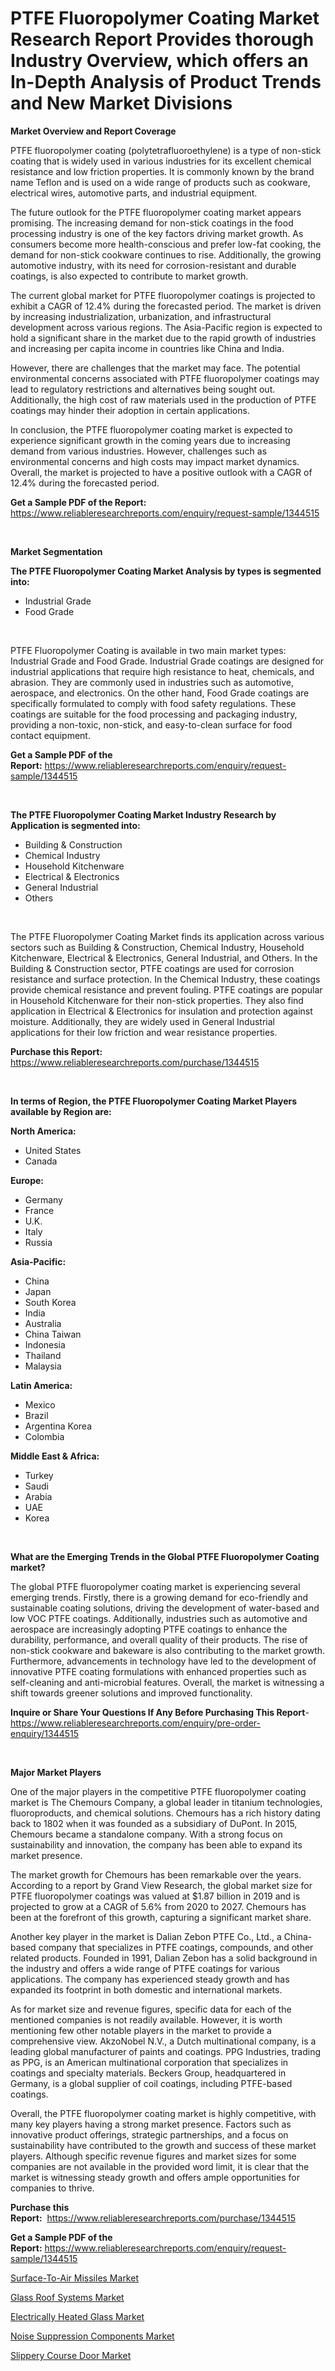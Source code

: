 <p><h1>PTFE Fluoropolymer Coating Market Research Report Provides thorough Industry Overview, which offers an In-Depth Analysis of Product Trends and New Market Divisions</h1></p><p><strong>Market Overview and Report Coverage</strong></p>
<p><p>PTFE fluoropolymer coating (polytetrafluoroethylene) is a type of non-stick coating that is widely used in various industries for its excellent chemical resistance and low friction properties. It is commonly known by the brand name Teflon and is used on a wide range of products such as cookware, electrical wires, automotive parts, and industrial equipment.</p><p>The future outlook for the PTFE fluoropolymer coating market appears promising. The increasing demand for non-stick coatings in the food processing industry is one of the key factors driving market growth. As consumers become more health-conscious and prefer low-fat cooking, the demand for non-stick cookware continues to rise. Additionally, the growing automotive industry, with its need for corrosion-resistant and durable coatings, is also expected to contribute to market growth.</p><p>The current global market for PTFE fluoropolymer coatings is projected to exhibit a CAGR of 12.4% during the forecasted period. The market is driven by increasing industrialization, urbanization, and infrastructural development across various regions. The Asia-Pacific region is expected to hold a significant share in the market due to the rapid growth of industries and increasing per capita income in countries like China and India.</p><p>However, there are challenges that the market may face. The potential environmental concerns associated with PTFE fluoropolymer coatings may lead to regulatory restrictions and alternatives being sought out. Additionally, the high cost of raw materials used in the production of PTFE coatings may hinder their adoption in certain applications.</p><p>In conclusion, the PTFE fluoropolymer coating market is expected to experience significant growth in the coming years due to increasing demand from various industries. However, challenges such as environmental concerns and high costs may impact market dynamics. Overall, the market is projected to have a positive outlook with a CAGR of 12.4% during the forecasted period.</p></p>
<p><strong>Get a Sample PDF of the Report:</strong> <a href="https://www.reliableresearchreports.com/enquiry/request-sample/1344515">https://www.reliableresearchreports.com/enquiry/request-sample/1344515</a></p>
<p>&nbsp;</p>
<p><strong>Market Segmentation</strong></p>
<p><strong>The PTFE Fluoropolymer Coating Market Analysis by types is segmented into:</strong></p>
<p><ul><li>Industrial Grade</li><li>Food Grade</li></ul></p>
<p>&nbsp;</p>
<p><p>PTFE Fluoropolymer Coating is available in two main market types: Industrial Grade and Food Grade. Industrial Grade coatings are designed for industrial applications that require high resistance to heat, chemicals, and abrasion. They are commonly used in industries such as automotive, aerospace, and electronics. On the other hand, Food Grade coatings are specifically formulated to comply with food safety regulations. These coatings are suitable for the food processing and packaging industry, providing a non-toxic, non-stick, and easy-to-clean surface for food contact equipment.</p></p>
<p><strong>Get a Sample PDF of the Report:</strong>&nbsp;<a href="https://www.reliableresearchreports.com/enquiry/request-sample/1344515">https://www.reliableresearchreports.com/enquiry/request-sample/1344515</a></p>
<p>&nbsp;</p>
<p><strong>The PTFE Fluoropolymer Coating Market Industry Research by Application is segmented into:</strong></p>
<p><ul><li>Building & Construction</li><li>Chemical Industry</li><li>Household Kitchenware</li><li>Electrical & Electronics</li><li>General Industrial</li><li>Others</li></ul></p>
<p>&nbsp;</p>
<p><p>The PTFE Fluoropolymer Coating Market finds its application across various sectors such as Building & Construction, Chemical Industry, Household Kitchenware, Electrical & Electronics, General Industrial, and Others. In the Building & Construction sector, PTFE coatings are used for corrosion resistance and surface protection. In the Chemical Industry, these coatings provide chemical resistance and prevent fouling. PTFE coatings are popular in Household Kitchenware for their non-stick properties. They also find application in Electrical & Electronics for insulation and protection against moisture. Additionally, they are widely used in General Industrial applications for their low friction and wear resistance properties.</p></p>
<p><strong>Purchase this Report:</strong>&nbsp; <a href="https://www.reliableresearchreports.com/purchase/1344515">https://www.reliableresearchreports.com/purchase/1344515</a></p>
<p>&nbsp;</p>
<p><strong>In terms of Region, the PTFE Fluoropolymer Coating Market Players available by Region are:</strong></p>
<p>
    <p> <strong> North America: </strong>
        <ul>
            <li>United States</li>
            <li>Canada</li>
        </ul>
        </p> 
    <p> <strong> Europe: </strong>
        <ul>
            <li>Germany</li>
            <li>France</li>
            <li>U.K.</li>
            <li>Italy</li>
            <li>Russia</li>
        </ul>
        </p> 
    <p> <strong> Asia-Pacific: </strong>
        <ul>
            <li>China</li>
            <li>Japan</li>
            <li>South Korea</li>
            <li>India</li>
            <li>Australia</li>
            <li>China Taiwan</li>
            <li>Indonesia</li>
            <li>Thailand</li>
            <li>Malaysia</li>
        </ul>
        </p> 
    <p> <strong> Latin America: </strong>
        <ul>
            <li>Mexico</li>
            <li>Brazil</li>
            <li>Argentina Korea</li>
            <li>Colombia</li>
        </ul>
        </p> 
    <p> <strong> Middle East & Africa: </strong>
        <ul>
            <li>Turkey</li>
            <li>Saudi</li>
            <li>Arabia</li>
            <li>UAE</li>
            <li>Korea</li>
        </ul>
    </p>
    </p>
<p>&nbsp;</p>
<p><strong>What are the Emerging Trends in the Global PTFE Fluoropolymer Coating market?</strong></p>
<p><p>The global PTFE fluoropolymer coating market is experiencing several emerging trends. Firstly, there is a growing demand for eco-friendly and sustainable coating solutions, driving the development of water-based and low VOC PTFE coatings. Additionally, industries such as automotive and aerospace are increasingly adopting PTFE coatings to enhance the durability, performance, and overall quality of their products. The rise of non-stick cookware and bakeware is also contributing to the market growth. Furthermore, advancements in technology have led to the development of innovative PTFE coating formulations with enhanced properties such as self-cleaning and anti-microbial features. Overall, the market is witnessing a shift towards greener solutions and improved functionality.</p></p>
<p><strong>Inquire or Share Your Questions If Any Before Purchasing This Report</strong>- <a href="https://www.reliableresearchreports.com/enquiry/pre-order-enquiry/1344515">https://www.reliableresearchreports.com/enquiry/pre-order-enquiry/1344515</a></p>
<p>&nbsp;</p>
<p><strong>Major Market Players</strong></p>
<p><p>One of the major players in the competitive PTFE fluoropolymer coating market is The Chemours Company, a global leader in titanium technologies, fluoroproducts, and chemical solutions. Chemours has a rich history dating back to 1802 when it was founded as a subsidiary of DuPont. In 2015, Chemours became a standalone company. With a strong focus on sustainability and innovation, the company has been able to expand its market presence.</p><p>The market growth for Chemours has been remarkable over the years. According to a report by Grand View Research, the global market size for PTFE fluoropolymer coatings was valued at $1.87 billion in 2019 and is projected to grow at a CAGR of 5.6% from 2020 to 2027. Chemours has been at the forefront of this growth, capturing a significant market share.</p><p>Another key player in the market is Dalian Zebon PTFE Co., Ltd., a China-based company that specializes in PTFE coatings, compounds, and other related products. Founded in 1991, Dalian Zebon has a solid background in the industry and offers a wide range of PTFE coatings for various applications. The company has experienced steady growth and has expanded its footprint in both domestic and international markets.</p><p>As for market size and revenue figures, specific data for each of the mentioned companies is not readily available. However, it is worth mentioning few other notable players in the market to provide a comprehensive view. AkzoNobel N.V., a Dutch multinational company, is a leading global manufacturer of paints and coatings. PPG Industries, trading as PPG, is an American multinational corporation that specializes in coatings and specialty materials. Beckers Group, headquartered in Germany, is a global supplier of coil coatings, including PTFE-based coatings.</p><p>Overall, the PTFE fluoropolymer coating market is highly competitive, with many key players having a strong market presence. Factors such as innovative product offerings, strategic partnerships, and a focus on sustainability have contributed to the growth and success of these market players. Although specific revenue figures and market sizes for some companies are not available in the provided word limit, it is clear that the market is witnessing steady growth and offers ample opportunities for companies to thrive.</p></p>
<p><strong>Purchase this Report:</strong>&nbsp;&nbsp;<a href="https://www.reliableresearchreports.com/purchase/1344515">https://www.reliableresearchreports.com/purchase/1344515</a></p>
<p></p>
<p><strong>Get a Sample PDF of the Report:</strong>&nbsp;<a href="https://www.reliableresearchreports.com/enquiry/request-sample/1344515">https://www.reliableresearchreports.com/enquiry/request-sample/1344515</a></p>
<p><p><a href="https://www.linkedin.com/pulse/surface-to-air-missiles-market-size-share-amp-trends-analysis-elgje/">Surface-To-Air Missiles Market</a></p><p><a href="https://medium.com/@audieyost1952/glass-roof-systems-market-size-growth-forecast-2023-2030-ba0d64bf99a1">Glass Roof Systems Market</a></p><p><a href="https://medium.com/@beaugrant15/electrically-heated-glass-market-size-growth-forecast-2023-2030-cab9ee195121">Electrically Heated Glass Market</a></p><p><a href="https://www.linkedin.com/pulse/noise-suppression-components-market-size-growth-forecast-vwr6e/">Noise Suppression Components Market</a></p><p><a href="https://www.linkedin.com/pulse/slippery-course-door-market-share-amp-new-trends-analysis-wdmhe/">Slippery Course Door Market</a></p></p>